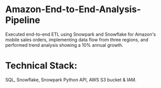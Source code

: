 # Amazon-End-to-End-Analysis-Pipeline

Executed end-to-end ETL using Snowpark and Snowflake for Amazon's mobile sales orders, implementing data flow from three regions, and performed trend analysis showing a 10% annual growth.

# Technical Stack: 
SQL, Snowflake, Snowpark Python API, AWS S3 bucket & IAM.

